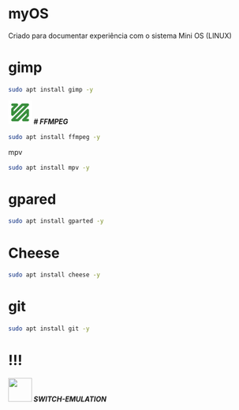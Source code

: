 # myOS
Criado para documentar experiência com o sistema Mini OS (LINUX)

# gimp
```bash
sudo apt install gimp -y
```




<img src="https://raw.githubusercontent.com/JeversonDiasSilva/myOS/main/img/ffmpeg.png" width=48 height=48 /><b><i>&nbsp;# FFMPEG</i></b><br>

```bash
sudo apt install ffmpeg -y
```


mpv
```bash
sudo apt install mpv -y
```


# gpared
```bash
sudo apt install gparted -y
```


# Cheese
```bash
sudo apt install cheese -y
```



# git 
```bash
sudo apt install git -y
```

# !!!
<img src="https://github.com/uureel/batocera.pro/raw/main/switch/extra/icon.png" width=48 height=48 /><b><i>&nbsp;SWITCH-EMULATION</i></b><br>
